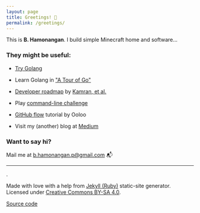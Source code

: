 ```yaml
---
layout: page
title: Greetings! 👋
permalink: /greetings/
---
```

This is **B. Hamonangan**. I build simple Minecraft home and software...

### They might be useful:

- [Try Golang](https://go.dev/play/)

- Learn Golang in ["A Tour of Go"](https://go.dev/tour/welcome/1)

- [Developer roadmap](https://roadmap.sh/) by [Kamran, et al.](https://github.com/kamranahmedse)

- Play [command-line challenge](https://cmdchallenge.com/)

- [GitHub flow](https://ooloo.io/project/github-flow/git-workflows) tutorial by Ooloo

- Visit my (another) blog at [Medium](https://hamonangan.medium.com)

### Want to say hi?

Mail me at [b.hamonangan.p@gmail.com](mailto:b.hamonangan.p@gmail.com) 📬

---
.

Made with love with a help from [Jekyll (Ruby)](https://jekyllrb.com/) static-site generator. 
Licensed under [Creative Commons BY-SA 4.0](https://creativecommons.org/licenses/by-sa/4.0/).

[Source code](https://github.com/hamonangann/hamonangann.github.io)
